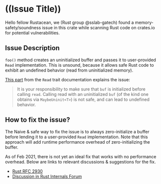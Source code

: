 # ((Issue Title))

Hello fellow Rustacean,
we (Rust group @sslab-gatech) found a memory-safety/soundness issue in this crate while scanning Rust code on crates.io for potential vulnerabilities.

## Issue Description

`foo()` method creates an uninitialized buffer and passes it to user-provided `Read` implementation. This is unsound, because it allows safe Rust code to exhibit an undefined behavior (read from uninitialized memory).

[This part](https://doc.rust-lang.org/std/io/trait.Read.html#tymethod.read) from the `Read` trait documentation explains the issue:

> It is your responsibility to make sure that `buf` is initialized before calling `read`. Calling read with an uninitialized `buf` (of the kind one obtains via `MaybeUninit<T>`) is not safe, and can lead to undefined behavior.

## How to fix the issue?

The Naive & safe way to fix the issue is to always zero-initialize a buffer before lending it to a user-provided `Read` implementation. Note that this approach will add runtime performance overhead of zero-initializing the buffer.

As of Feb 2021, there is not yet an ideal fix that works with no performance overhead. Below are links to relevant discussions & suggestions for the fix.

* [Rust RFC 2930](https://github.com/rust-lang/rfcs/blob/master/text/2930-read-buf.md#summary)
* [Discussion in Rust Internals Forum](https://internals.rust-lang.org/t/uninitialized-memory/1652)
